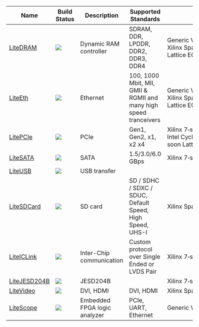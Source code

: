 
| Name                                                         | Build Status                                                            | Description                   | Supported Standards                                                            | Supported Hardware                                                                                                           |
| ------------------------------------------------------------ | ----------------------------------------------------------------------- | ----------------------------- | ------------------------------------------------------------------------------ | ---------------------------------------------------------------------------------------------------------------------------- |
| [LiteDRAM](http://github.com/enjoy-digital/litedram)         | ![](https://travis-ci.org/enjoy-digital/litedram.svg?branch=master)     | Dynamic RAM controller        | SDRAM, DDR, LPDDR, DDR2, DDR3, DDR4                                            | Generic&nbsp;Verilog,<br>Xilinx&nbsp;Spartan&nbsp;6&nbsp;+&nbsp;7&nbsp;Series&nbsp;+&nbsp;Ultrascale,<br>Lattice&nbsp;ECP5   |
| [LiteEth](http://github.com/enjoy-digital/liteeth)           | ![](https://travis-ci.com/enjoy-digital/liteth.svg?branch=master)       | Ethernet                      | 100, 1000 Mbit, MII, GMII & RGMII and many high speed tranceivers              | Generic&nbsp;Verilog,<br>Xilinx&nbsp;Spartan&nbsp;6&nbsp;+&nbsp;7&nbsp;Series&nbsp;+&nbsp;Ultrascale,<br>Lattice&nbsp;ECP5   |
| [LitePCIe](http://github.com/enjoy-digital/litepcie)         | ![](https://travis-ci.com/enjoy-digital/litepcie.svg?branch=master)     | PCIe                          | Gen1, Gen2, x1, x2 x4                                                          | Xilinx&nbsp;7&#8209;series,<br>Intel Cyclone V,&nbsp;and<br>soon Lattice ECP5                                                |
| [LiteSATA](http://github.com/enjoy-digital/litesata)         | ![](https://travis-ci.com/enjoy-digital/litesata.svg?branch=master)     | SATA                          | 1.5/3.0/6.0 GBps                                                               | Xilinx&nbsp;7&#8209;series                                                                                                   |
| [LiteUSB](http://github.com/enjoy-digital/liteusb)           | ![](https://travis-ci.com/enjoy-digital/liteusb.svg?branch=master)      | USB transfer                  |                                                                                |                                                                                                                              |
| [LiteSDCard](http://github.com/enjoy-digital/litesdcard)     | ![](https://travis-ci.com/enjoy-digital/litesdcard.svg?branch=master)   | SD card                       | SD / SDHC / SDXC / SDUC, Default Speed, High Speed, UHS-I                      | Xilinx&nbsp;Spartan&nbsp;6&nbsp;+&nbsp;7&nbsp;Series                                                                         |
| [LiteICLink](http://github.com/enjoy-digital/liteiclink)     | ![](https://travis-ci.com/enjoy-digital/liteiclink.svg?branch=master)   | Inter-Chip communication      | Custom protocol over Single Ended or LVDS Pair                                 | Xilinx&nbsp;7&#8209;series&nbsp;+&nbsp;Ultrascale                                                                            |
| [LiteJESD204B](http://github.com/enjoy-digital/litejesd204b) | ![](https://travis-ci.com/enjoy-digital/litejesd204b.svg?branch=master) | JESD204B                      |                                                                                | Xilinx&nbsp;7&#8209;series&nbsp;+&nbsp;Ultrascale                                                                            |
| [LiteVideo](http://github.com/enjoy-digital/litevideo)       | ![](https://travis-ci.com/enjoy-digital/litevideo.svg?branch=master)    | DVI, HDMI                     | DVI, HDMI                                                                      | Xilinx&nbsp;Spartan&nbsp;6&nbsp;+&nbsp;7&#8209;series                                                                        |
| [LiteScope](http://github.com/enjoy-digital/litescope)       | ![](https://travis-ci.com/enjoy-digital/litescope.svg?branch=master)    | Embedded FPGA logic analyzer  | PCIe, UART, Ethernet                                                           | Generic&nbsp;Verilog                                                                                                         |

